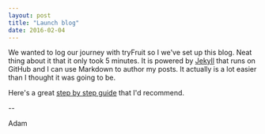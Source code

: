 ```yaml
---
layout: post
title: "Launch blog"
date: 2016-02-04
---
```


We wanted to log our journey with tryFruit so I we've set up this blog. 
Neat thing about it that it only took 5 minutes.
It is powered by [Jekyll](http://jekyllrb.com) that runs on GitHub and I can use Markdown to author my posts. 
It actually is a lot easier than I thought it was going to be.

Here's a great [step by step guide](http://jmcglone.com/guides/github-pages/) that I'd recommend.

--

Adam
